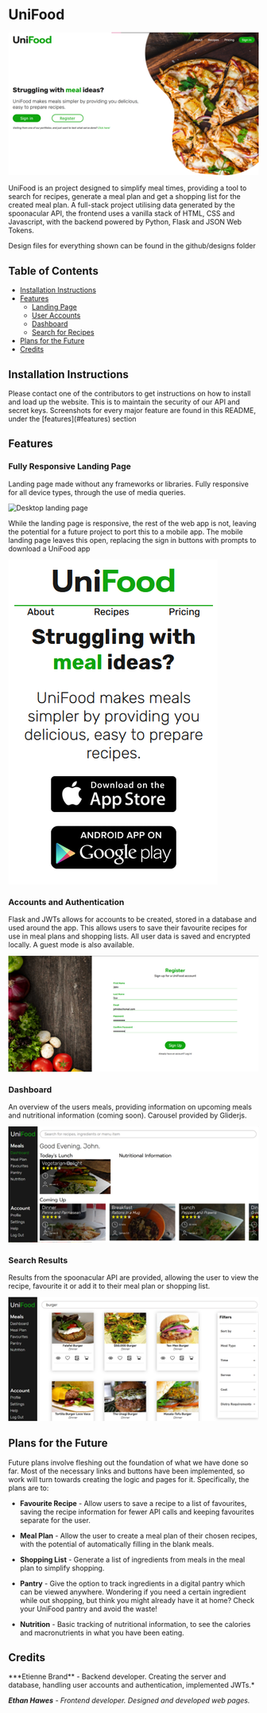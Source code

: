 # UniFood
![Index hero](./github/desktop-landing.png)

UniFood is an project designed to simplify meal times, providing a tool to search for recipes, generate a meal plan and get a shopping list for the created meal plan. A full-stack project utilising data generated by the spoonacular API, the frontend uses a vanilla stack of HTML, CSS and Javascript, with the backend powered by Python, Flask and JSON Web Tokens.

Design files for everything shown can be found in the github/designs folder

## Table of Contents
- [Installation Instructions](#installation)
- [Features](#features)
  - [Landing Page](#features-landing)
  - [User Accounts](#features-accounts)
  - [Dashboard](#features-dashboard)
  - [Search for Recipes](#features-search)
- [Plans for the Future](#plans)
- [Credits](#credits)

## Installation Instructions
<a name="installation" />
Please contact one of the contributors to get instructions on how to install and load up the website. This is to maintain the security of our API and secret keys. Screenshots for every major feature are found in this README, under the [features](#features) section

## Features
<a name="features" />

### Fully Responsive Landing Page
<a name="features-landing" />
Landing page made without any frameworks or libraries. Fully responsive for all device types, through the use of media queries.

![Desktop landing page](./github/index-tour.gif)

While the landing page is responsive, the rest of the web app is not, leaving the potential for a future project to port this to a mobile app. The mobile landing page leaves this open, replacing the sign in buttons with prompts to download a UniFood app

![Mobile landing page](./github/mobile-landing.png)

### Accounts and Authentication
<a name="features-accounts" />
Flask and JWTs allows for accounts to be created, stored in a database and used around the app. This allows users to save their favourite recipes for use in meal plans and shopping lists. All user data is saved and encrypted locally. A guest mode is also available.

![Portal page](./github/portal.png)

### Dashboard
<a name="features-dashboard" />
An overview of the users meals, providing information on upcoming meals and nutritional information (coming soon). Carousel provided by Gliderjs.

![Dashboard page](./github/dashboard.png)

### Search Results
<a name="features-search" />
Results from the spoonacular API are provided, allowing the user to view the recipe, favourite it or add it to their meal plan or shopping list.

![Search results](./github/search.png)


## Plans for the Future
<a name="plans" />
Future plans involve fleshing out the foundation of what we have done so far. Most of the necessary links and buttons have been implemented, so work will turn towards creating the logic and pages for it. Specifically, the plans are to:

* **Favourite Recipe** - Allow users to save a recipe to a list of favourites, saving the recipe information for fewer API calls and keeping favourites separate for the user.

* **Meal Plan** - Allow the user to create a meal plan of their chosen recipes, with the potential of automatically filling in the blank meals.

* **Shopping List** - Generate a list of ingredients from meals in the meal plan to simplify shopping.

* **Pantry** - Give the option to track ingredients in a digital pantry which can be viewed anywhere. Wondering if you need a certain ingredient while out shopping, but think you might already have it at home? Check your UniFood pantry and avoid the waste!

* **Nutrition** - Basic tracking of nutritional information, to see the calories and macronutrients in what you have been eating.

## Credits
<a name="credits" />
***Etienne Brand** - Backend developer. Creating the server and database, handling user accounts and authentication, implemented JWTs.*

***Ethan Hawes** - Frontend developer. Designed and developed web pages.*
